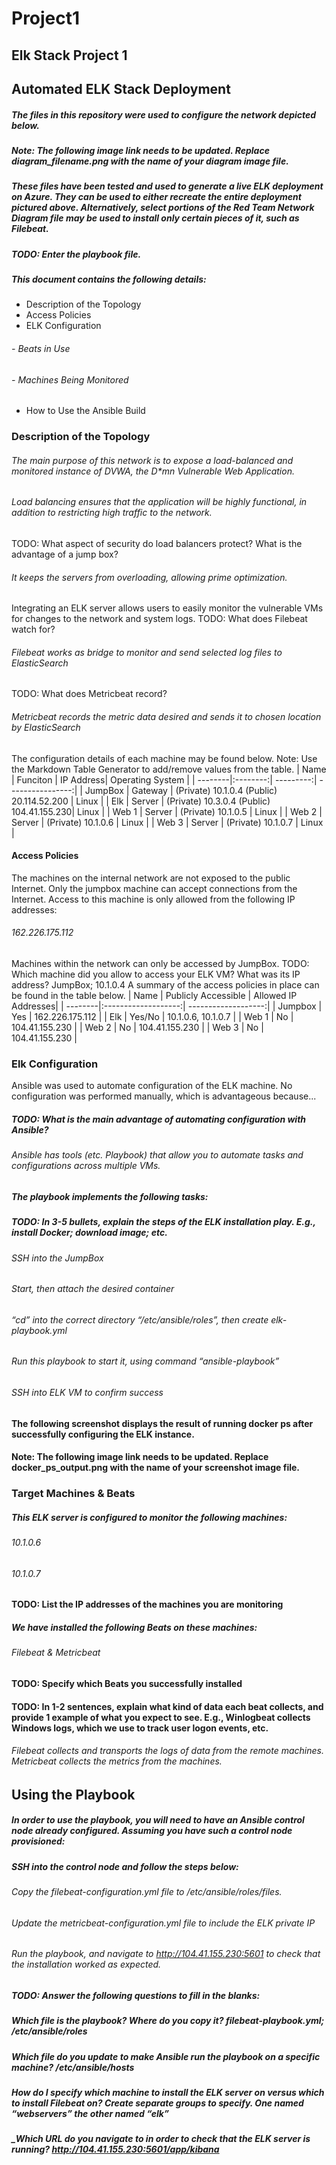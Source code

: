 # Project1
## Elk Stack Project 1
## Automated ELK Stack Deployment
##### The files in this repository were used to configure the network depicted below.
##### Note: The following image link needs to be updated. Replace diagram_filename.png with the name of your diagram image file.
##### These files have been tested and used to generate a live ELK deployment on Azure. They can be used to either recreate the entire deployment pictured above. Alternatively, select portions of the Red Team Network Diagram file may be used to install only certain pieces of it, such as Filebeat.
##### TODO: Enter the playbook file. 
##### This document contains the following details:
- Description of the Topology
- Access Policies
- ELK Configuration
###### - Beats in Use
###### - Machines Being Monitored
- How to Use the Ansible Build
### Description of the Topology
###### The main purpose of this network is to expose a load-balanced and monitored instance of DVWA, the D*mn Vulnerable Web Application.
###### Load balancing ensures that the application will be highly functional, in addition to restricting high traffic to the network.
TODO: What aspect of security do load balancers protect? What is the advantage of a jump box?
###### It keeps the servers from overloading, allowing prime optimization. 
Integrating an ELK server allows users to easily monitor the vulnerable VMs for changes to the network and system logs.
TODO: What does Filebeat watch for?
###### Filebeat works as bridge to monitor and send selected log files to ElasticSearch
TODO: What does Metricbeat record?
###### Metricbeat records the metric data desired and sends it to chosen location by ElasticSearch 
The configuration details of each machine may be found below. Note: Use the Markdown Table Generator to add/remove values from the table.
|  Name   | Funciton | IP Address| Operating System |
| --------|:--------:| ---------:| ----------------:|
| JumpBox | Gateway  | (Private) 10.1.0.4 (Public) 20.114.52.200 | Linux |
| Elk     | Server   | (Private) 10.3.0.4 (Public) 104.41.155.230| Linux |
| Web 1   | Server   | (Private) 10.1.0.5 | Linux |
| Web 2   | Server   | (Private) 10.1.0.6 | Linux |
| Web 3   | Server   | (Private) 10.1.0.7 | Linux |

#### Access Policies
The machines on the internal network are not exposed to the public Internet.
Only the jumpbox machine can accept connections from the Internet. Access to this machine is only allowed from the following IP addresses:
###### 162.226.175.112
Machines within the network can only be accessed by JumpBox.
TODO: Which machine did you allow to access your ELK VM? What was its IP address? JumpBox; 10.1.0.4
A summary of the access policies in place can be found in the table below.
|  Name   | Publicly Accessible | Allowed IP Addresses|
| --------|:-------------------:| -------------------:|
| Jumpbox | Yes                 | 162.226.175.112     |
| Elk     | Yes/No              | 10.1.0.6, 10.1.0.7  |
| Web 1   | No                  | 104.41.155.230      |
| Web 2   | No                  | 104.41.155.230      |
| Web 3   | No                  | 104.41.155.230      |


### Elk Configuration
Ansible was used to automate configuration of the ELK machine. No configuration was performed manually, which is advantageous because...
##### TODO: What is the main advantage of automating configuration with Ansible?
###### Ansible has tools (etc. Playbook) that allow you to automate tasks and configurations across multiple VMs.
##### The playbook implements the following tasks:
##### TODO: In 3-5 bullets, explain the steps of the ELK installation play. E.g., install Docker; download image; etc.
###### SSH into the JumpBox 
###### Start, then attach the desired container
###### “cd” into the correct directory “/etc/ansible/roles”, then create elk-playbook.yml
###### Run this playbook to start it, using command “ansible-playbook”
###### SSH into ELK VM to confirm success 
#### The following screenshot displays the result of running docker ps after successfully configuring the ELK instance.
#### Note: The following image link needs to be updated. Replace docker_ps_output.png with the name of your screenshot image file.
### Target Machines & Beats
##### This ELK server is configured to monitor the following machines:
###### 10.1.0.6	
###### 10.1.0.7
#### TODO: List the IP addresses of the machines you are monitoring
##### We have installed the following Beats on these machines:
###### Filebeat & Metricbeat
#### TODO: Specify which Beats you successfully installed
#### TODO: In 1-2 sentences, explain what kind of data each beat collects, and provide 1 example of what you expect to see. E.g., Winlogbeat collects Windows logs, which we use to track user logon events, etc.
###### Filebeat collects and transports the logs of data from the remote machines. Metricbeat collects the metrics from the machines.
## Using the Playbook
##### In order to use the playbook, you will need to have an Ansible control node already configured. Assuming you have such a control node provisioned:
##### SSH into the control node and follow the steps below:
###### Copy the filebeat-configuration.yml file to /etc/ansible/roles/files.
###### Update the metricbeat-configuration.yml file to include the ELK private IP 
###### Run the playbook, and navigate to http://104.41.155.230:5601 to check that the installation worked as expected.
##### TODO: Answer the following questions to fill in the blanks:
##### Which file is the playbook? Where do you copy it? filebeat-playbook.yml; /etc/ansible/roles
##### Which file do you update to make Ansible run the playbook on a specific machine? /etc/ansible/hosts
##### How do I specify which machine to install the ELK server on versus which to install Filebeat on? Create separate groups to specify. One named “webservers” the other named “elk”
##### _Which URL do you navigate to in order to check that the ELK server is running? http://104.41.155.230:5601/app/kibana

